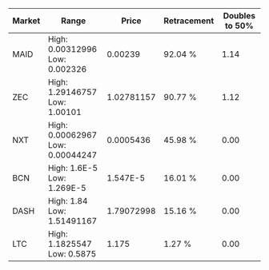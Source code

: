 | Market | Range | Price| Retracement | Doubles to 50% |
| --- | --- | --- | --- | --- |
| MAID | High: 0.00312996<br />Low: 0.002326 | 0.00239 | 92.04 % | 1.14 |
| ZEC | High: 1.29146757<br />Low: 1.00101 | 1.02781157 | 90.77 % | 1.12 |
| NXT | High: 0.00062967<br />Low: 0.00044247 | 0.0005436 | 45.98 % | 0.00 |
| BCN | High: 1.6E-5<br />Low: 1.269E-5 | 1.547E-5 | 16.01 % | 0.00 |
| DASH | High: 1.84<br />Low: 1.51491167 | 1.79072998 | 15.16 % | 0.00 |
| LTC | High: 1.1825547<br />Low: 0.5875 | 1.175 | 1.27 % | 0.00 |
